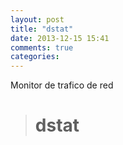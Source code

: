 ```yaml
---
layout: post
title: "dstat"
date: 2013-12-15 15:41
comments: true
categories: 
---
```

Monitor  de trafico de red

># dstat

